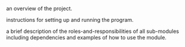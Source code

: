 an overview of the project.

instructions for setting up and running the program.

a brief description of the roles-and-responsibilities of all sub-modules including dependencies and examples of how to use the module.
